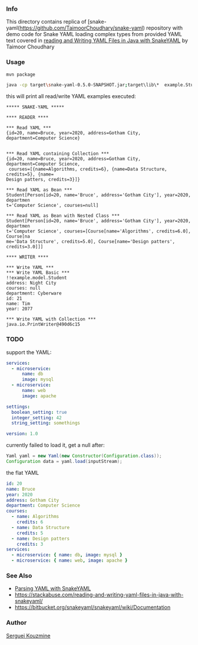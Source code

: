 ###  Info

This directory  contains replica of
[snake-yaml(https://github.com/TaimoorChoudhary/snake-yaml) repository 
with demo code for Snake YAML loading complex types from provided YAML text
covered in [reading and Writing YAML Files in Java with SnakeYAML](https://stackabuse.com/reading-and-writing-yaml-files-in-java-with-snakeyaml/)  by Taimoor Choudhary


### Usage
```sh
mvn package
```

```sh
java -cp target\snake-yaml-0.5.0-SNAPSHOT.jar;target\lib\*  example.StudentReader
```
this will print all read/write YAML examples executed:

```text
***** SNAKE-YAML *****

**** READER ****

*** Read YAML ***
{id=20, name=Bruce, year=2020, address=Gotham City, department=Computer Science}


*** Read YAML containing Collection ***
{id=20, name=Bruce, year=2020, address=Gotham City, department=Computer Science,
 courses=[{name=Algorithms, credits=6}, {name=Data Structure, credits=5}, {name=
Design patters, credits=3}]}

*** Read YAML as Bean ***
Student[Person[id=20, name='Bruce', address='Gotham City'], year=2020, departmen
t='Computer Science', courses=null]

*** Read YAML as Bean with Nested Class ***
Student[Person[id=20, name='Bruce', address='Gotham City'], year=2020, departmen
t='Computer Science', courses=[Course[name='Algorithms', credits=6.0], Course[na
me='Data Structure', credits=5.0], Course[name='Design patters', credits=3.0]]]

**** WRITER ****

*** Write YAML ***
*** Write YAML Basic ***
!!example.model.Student
address: Night City
courses: null
department: Cyberware
id: 21
name: Tim
year: 2077

*** Write YAML with Collection ***
java.io.PrintWriter@490d6c15
```

### TODO

support the YAML:
```YAML
services:
  - microservice:
      name: db
      image: mysql
  - microservice:
      name: web
      image: apache

settings:
  boolean_setting: true
  integer_setting: 42
  string_setting: somethings

version: 1.0

```
currently failed to load it, get a null after:
```java
Yaml yaml = new Yaml(new Constructor(Configuration.class));
Configuration data = yaml.load(inputStream);

```


the flat YAML
```YAML
id: 20
name: Bruce
year: 2020
address: Gotham City
department: Computer Science
courses:
  - name: Algorithms
    credits: 6
  - name: Data Structure
    credits: 5
  - name: Design patters
    credits: 3
services:
  - microservice: { name: db, image: mysql }
  - microservice: { name: web, image: apache }

```
### See Also

  * [Parsing YAML with SnakeYAML](https://www.baeldung.com/java-snake-yaml)
  * https://stackabuse.com/reading-and-writing-yaml-files-in-java-with-snakeyaml/
  * https://bitbucket.org/snakeyaml/snakeyaml/wiki/Documentation

### Author
[Serguei Kouzmine](kouzmine_serguei@yahoo.com)
